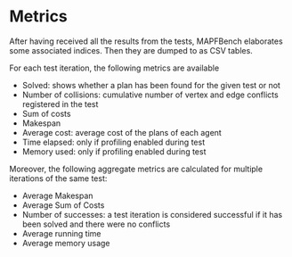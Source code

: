 # Metrics

After having received all the results from the tests, MAPFBench
elaborates some associated indices. Then they are dumped to
as CSV tables.

For each test iteration, the following metrics are available
- Solved: shows whether a plan has been found for the given test or not
- Number of collisions: cumulative number of vertex and edge conflicts registered in the test
- Sum of costs
- Makespan
- Average cost: average cost of the plans of each agent
- Time elapsed: only if profiling enabled during test
- Memory used: only if profiling enabled during test


Moreover, the following aggregate metrics are calculated for
multiple iterations of the same test:
- Average Makespan
- Average Sum of Costs
- Number of successes: a test iteration is considered successful if it has been solved and there were no conflicts
- Average running time
- Average memory usage